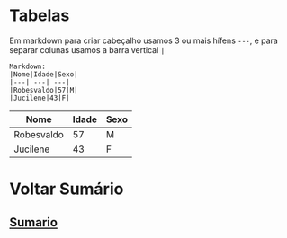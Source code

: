 # Tabelas
Em markdown para criar cabeçalho usamos 3 ou mais hífens `---`, e para separar colunas usamos a barra vertical `|`

```
Markdown:
|Nome|Idade|Sexo|
|---| ---| ---|
|Robesvaldo|57|M|
|Jucilene|43|F|
```
|Nome|Idade|Sexo|
|---| ---| ---|
|Robesvaldo|57|M|
|Jucilene|43|F|

# Voltar Sumário
## [Sumario](00-Sumario.md)